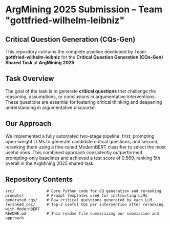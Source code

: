 # ArgMining 2025 Submission – Team "gottfried-wilhelm-leibniz"

## Critical Question Generation (CQs-Gen)

This repository contains the complete pipeline developed by Team **gottfried-wilhelm-leibniz** for the **Critical Question Generation (CQs-Gen) Shared Task** at **ArgMining 2025**.

## Task Overview

The goal of the task is to generate **critical questions** that challenge the reasoning, assumptions, or conclusions in argumentative interventions. These questions are essential for fostering critical thinking and deepening understanding in argumentative discourse.

## Our Approach

We implemented a fully automated two-stage pipeline: first, prompting open-weight LLMs to generate candidate critical questions, and second, reranking them using a fine-tuned ModernBERT classifier to select the most useful ones. This combined approach consistently outperformed prompting-only baselines and achieved a test score of 0.569, ranking 5th overall in the ArgMining 2025 shared task.

## Repository Contents
```text
src/              # Core Python code for CQ generation and reranking
prompts/          # Prompt templates used for instructing LLMs
generated_cqs/    # Raw critical questions generated by each LLM
reranked_cqs/     # Top-3 useful CQs per intervention after reranking with ModernBERT
README.md         # This readme file summarizing our submission and approach
